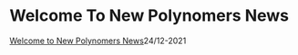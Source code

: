 # Welcome To New Polynomers News

[Welcome to New Polynomers News](https://sastofficial.github.io/newpolynomersnews/pages/welcome)24/12-2021
